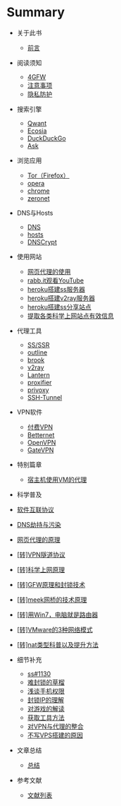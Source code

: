 # Summary

* 关于此书

  * [前言](README.md)

* 阅读须知
  
  * [4GFW](notice/4gfw.md)
  * [注意事项](notice/warnning.md)
  * [隐私防护](notice/nsfw.md)

* 搜索引擎
  
  * [Qwant](search/qwant.md)
  * [Ecosia](search/ecosia.md)
  * [DuckDuckGo](search/duckduckgo.md)
  * [Ask](search/ask.md)

* 浏览应用

  * [Tor（Firefox）](browse/tor-firefox.md)
  * [opera](browse/opera.md)
  * [chrome](browse/chrome.md)
  * [zeronet](browse/zeronet.md)


* DNS与Hosts

  * [DNS](dns&hosts/dns.md)
  * [hosts](dns&hosts/hosts.md)
  * [DNSCrypt](dns&hosts/dnscrypt.md)

* 使用网站

  * [网页代理的使用](web/web-proxy.md)
  * [rabb.it观看YouTube](web/rabb.md)
  * [heroku搭建ss服务器](web/ss-4-heroku.md)
  * [heroku搭建v2ray服务器](web/v2ray-4-heroku.md)
  * [heroku搭建ss分享站点](web/heroku-deploy.md)
  * [提取各类科学上网站点有效信息](web/4sol.md)

* 代理工具

  * [SS/SSR](proxy/ss-ssr.md)
  * [outline](proxy/outline.md)
  * [brook](proxy/brook.md)
  * [v2ray](proxy/v2ray.md)
  * [Lantern](proxy/lantern.md)
  * [proxifier](proxy/proxifier.md)
  * [privoxy](proxy/privoxy.md)
  * [SSH-Tunnel](proxy/SSH-Tunnel.md)

* VPN软件

  * [付费VPN](vpn/pay-vpn.md)
  * [Betternet](vpn/betternet.md)
  * [OpenVPN](vpn/openvpn.md)
  * [GateVPN](vpn/gatevpn.md)

* 特别篇章

  * [宿主机使用VM的代理](vmse/vm.md)

*  科学普及

  * [软件互联协议](abc/connection.md)
  * [DNS劫持与污染](abc/4dns.md)
  * [网页代理的原理](abc/web-proxy-x.md)
  * [[转]VPN隧道协议](abc/4vpn.md)
  * [[转]科学上网原理](abc/1190000011485579.md)
  * [[转]GFW原理和封锁技术](abc/gfw.md)
  * [[转]meek网桥的技术原理](abc/meek.md)
  * [[转]用Win7，电脑就是路由器](abc/win7-wifi.md)
  * [[转]VMware的3种网络模式](abc/3vm.md)
  * [[转]nat类型科普以及提升方法](abc/4nat.md)

* 细节补充

  * [ss#1130](append/ss1130.md)
  * [难封锁的草榴](append/caoliu.md)
  * [浅谈手机权限](append/android.md)
  * [封锁IP的理解](append/block-ip.md)
  * [对游戏的解读](append/game.md)
  * [获取工具方法](append/get-method.md)
  * [对VPN与代理的整合](append/vpn-proxy.md)
  * [不写VPS搭建的原因](append/none-vps.md)

* 文章总结

  * [总结](summarize.md)

* 参考文献

  * [文献列表](reference/literature.md)


